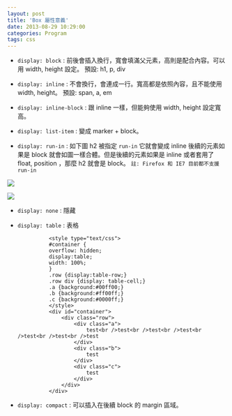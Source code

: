 ```yaml
---
layout: post
title: 'Box 屬性意義'
date: 2013-08-29 10:29:00
categories: Program
tags: css
---
```


* `display: block` : 前後會插入換行，寬會填滿父元素，高則是配合內容。可以用 width, height 設定。
  預設: h1, p, div

* `display: inline` : 不會換行，會連成一行。寬高都是依照內容，且不能使用 width, height。
  預設: span, a, em

* `display: inline-block` : 跟 inline 一樣，但能夠使用 width, height 設定寬高。

* `display: list-item` : 變成 marker + block。

* `display: run-in` : 如下圖 h2 被指定 `run-in` 它就會變成 inline 後續的元素如果是 block 就會如圖一樣合體。但是後續的元素如果是 inline 或者套用了 float, position ，那麼 h2 就會是 block。 `註: Firefox 和 IE7 目前都不支援 run-in`

<!--more-->

![](http://i.imgur.com/5PjwcM2.png)

![](http://i.imgur.com/ewaSw1j.png)

* `display: none` : 隱藏

* `display: table` : 表格

				<style type="text/css">
				#container {
				overflow: hidden;
				display:table;
				width: 100%;
				}
				.row {display:table-row;}
				.row div {display: table-cell;}
				.a {background:#00ff00;}
				.b {background:#ff00ff;}
				.c {background:#0000ff;}
				</style>
				<div id="container">
					<div class="row">
 						<div class="a">
							test<br />test<br />test<br />test<br />test<br />test<br />test
						</div>
						<div class="b">
							test
						</div>
						<div class="c">
							test
						</div>
					</div>
				</div>

* `display: compact` : 可以插入在後續 block 的 margin 區域。
